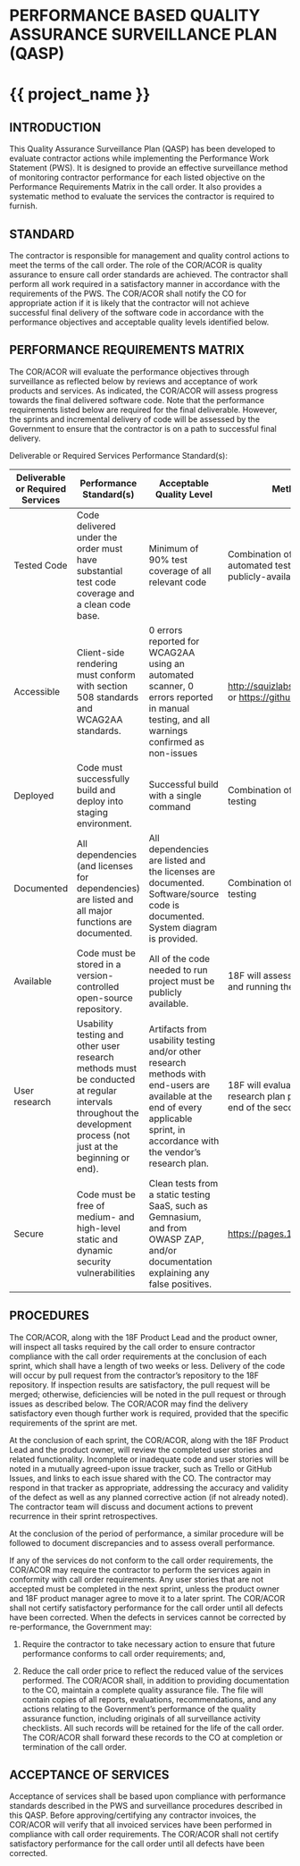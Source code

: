 PERFORMANCE BASED QUALITY ASSURANCE SURVEILLANCE PLAN (QASP)
=============================================================

{{ project_name }}
=============================================================

INTRODUCTION
------------

This Quality Assurance Surveillance Plan (QASP) has been developed to evaluate
contractor actions while implementing the Performance Work Statement (PWS). It
is designed to provide an effective surveillance method of monitoring contractor
performance for each listed objective on the Performance Requirements Matrix in
the call order. It also provides a systematic method to evaluate the services
the contractor is required to furnish.

STANDARD
--------

The contractor is responsible for management and quality control actions to meet
the terms of the call order. The role of the COR/ACOR is quality assurance to
ensure call order standards are achieved. The contractor shall perform all work
required in a satisfactory manner in accordance with the requirements of the
PWS. The COR/ACOR shall notify the CO for appropriate action if it is likely
that the contractor will not achieve successful final delivery of the software
code in accordance with the performance objectives and acceptable quality levels
identified below.

PERFORMANCE REQUIREMENTS MATRIX
-------------------------------

The COR/ACOR will evaluate the performance objectives through surveillance as
reflected below by reviews and acceptance of work products and services. As
indicated, the COR/ACOR will assess progress towards the final delivered
software code. Note that the performance requirements listed below are required
for the final deliverable. However, the sprints and incremental delivery of code
will be assessed by the Government to ensure that the contractor is on a path to
successful final delivery.

Deliverable or Required Services Performance Standard(s):

  **Deliverable or Required Services** | **Performance Standard(s)** | **Acceptable Quality Level** | **Method of Surveillance**
   ----------- | ---------------- | -------------- | ---------------
   Tested Code | Code delivered under the order must have substantial test code coverage and a clean code base. | Minimum of 90% test coverage of all relevant code | Combination of manual review and automated testing, using agreed-upon publicly-available SaaS products
   Accessible | Client-side rendering must conform with section 508 standards and WCAG2AA standards. | 0 errors reported for WCAG2AA using an automated scanner, 0 errors reported in manual testing, and all warnings confirmed as non-issues |  http://squizlabs.github.io/HTML_CodeSniffer/ or https://github.com/pa11y/pa11y
   Deployed | Code must successfully build and deploy into staging environment. | Successful build with a single command | Combination of manual review and automatic testing
   Documented | All dependencies (and licenses for dependencies) are listed and all major functions are documented. | All dependencies are listed and the licenses are documented. Software/source code is documented. System diagram is provided. | Combination of manual review and automatic testing
   Available | Code must be stored in a version-controlled open-source repository. | All of the code needed to run project must be publicly available. | 18F will assess code availability by installing and running the project on a fresh machine.
   User research | Usability testing and other user research methods must be conducted at regular intervals throughout the development process (not just at the beginning or end). |  Artifacts from usability testing and/or other research methods with end-users are available at the end of every applicable sprint, in accordance with the vendor’s research plan. | 18F will evaluate the artifacts based on a research plan provided by the vendor at the end of the second sprint.
   Secure | Code must be free of medium- and high-level static and dynamic security vulnerabilities | Clean tests from a static testing SaaS, such as Gemnasium, and from OWASP ZAP, and/or documentation explaining any false positives. |  https://pages.18f.gov/before-you-ship/

PROCEDURES
----------

The COR/ACOR, along with the 18F Product Lead and the product owner, will
inspect all tasks required by the call order to ensure contractor compliance
with the call order requirements at the conclusion of each sprint, which shall
have a length of two weeks or less. Delivery of the code will occur by pull
request from the contractor’s repository to the 18F repository. If inspection
results are satisfactory, the pull request will be merged; otherwise,
deficiencies will be noted in the pull request or through issues as described
below. The COR/ACOR may find the delivery satisfactory even though further work
is required, provided that the specific requirements of the sprint are met.

At the conclusion of each sprint, the COR/ACOR, along with the 18F Product Lead
and the product owner, will review the completed user stories and related
functionality. Incomplete or inadequate code and user stories will be noted in a
mutually agreed-upon issue tracker, such as Trello or GitHub Issues, and links
to each issue shared with the CO. The contractor may respond in that tracker as
appropriate, addressing the accuracy and validity of the defect as well as any
planned corrective action (if not already noted). The contractor team will
discuss and document actions to prevent recurrence in their sprint
retrospectives.

At the conclusion of the period of performance, a similar procedure will be
followed to document discrepancies and to assess overall performance.

If any of the services do not conform to the call order requirements, the
COR/ACOR may require the contractor to perform the services again in conformity
with call order requirements. Any user stories that are not accepted must be
completed in the next sprint, unless the product owner and 18F product manager
agree to move it to a later sprint. The COR/ACOR shall not certify satisfactory
performance for the call order until all defects have been corrected. When the
defects in services cannot be corrected by re-performance, the Government may:

1.  Require the contractor to take necessary action to ensure that future
performance conforms to call order requirements; and,

1.  Reduce the call order price to reflect the reduced value of the services
performed. The COR/ACOR shall, in addition to providing documentation to the CO,
maintain a complete quality assurance file. The file will contain copies of all
reports, evaluations, recommendations, and any actions relating to the
Government’s performance of the quality assurance function, including originals
of all surveillance activity checklists. All such records will be retained for
the life of the call order. The COR/ACOR shall forward these records to the CO
at completion or termination of the call order.

ACCEPTANCE OF SERVICES
----------------------

Acceptance of services shall be based upon compliance with performance standards
described in the PWS and surveillance procedures described in this QASP. Before
approving/certifying any contractor invoices, the COR/ACOR will verify that all
invoiced services have been performed in compliance with call order
requirements. The COR/ACOR shall not certify satisfactory performance for the
call order until all defects have been corrected.
